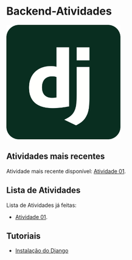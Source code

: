 # Backend-Atividades

<img src="django-icon.svg" alt="drawing" width="300"/>

## Atividades mais recentes

Atividade mais recente disponível: [Atividade 01](Atividade%2001%20-%2022-04-25/).

## Lista de Atividades

Lista de Atividades já feitas:

- [Atividade 01](Atividade%2001%20-%2022-04-25/).

## Tutoriais

- [Instalação do Django](Tutoriais/Instalação%20do%20Django/)
